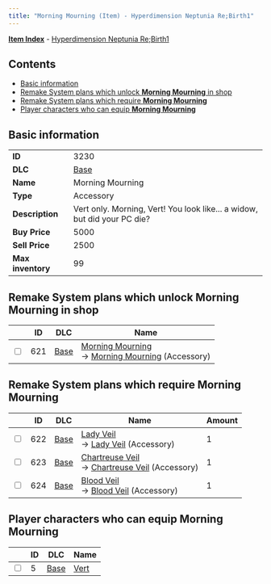 ```yaml
---
title: "Morning Mourning (Item) - Hyperdimension Neptunia Re;Birth1"
---
```


[**Item Index**](/neptunia/rb1/item/index.html) - [Hyperdimension Neptunia Re;Birth1](/neptunia/rb1)

## Contents

- [Basic information](#basic-information)
- [Remake System plans which unlock **Morning Mourning** in shop](#remake-system-plans-which-unlock-morning-mourning-in-shop)
- [Remake System plans which require **Morning Mourning**](#remake-system-plans-which-require-morning-mourning)
- [Player characters who can equip **Morning Mourning**](#player-characters-who-can-equip-morning-mourning)

## Basic information

|   |   |
| -- | -- |
| **ID** | 3230 |
| **DLC** | [Base](/neptunia/rb1/dlc/1-base.html) |
| **Name** | Morning Mourning |
| **Type** | Accessory |
| **Description** | Vert only. Morning, Vert! You look like... a widow, but did your PC die? |
| **Buy Price** | 5000 |
| **Sell Price** | 2500 |
| **Max inventory** | 99 |

## Remake System plans which unlock **Morning Mourning** in shop

|    | ID | DLC | Name |
| -- | -- | --- | ---- |
| <input type="checkbox" id="rb1-remake-1-621" class="trackbox" /> | 621 | [Base](/neptunia/rb1/dlc/1-base.html) | [Morning Mourning](/neptunia/rb1/remake/1-621-morning-mourning.html)<br />→ [Morning Mourning](/neptunia/rb1/item/1-3230-morning-mourning.html) (Accessory) |

## Remake System plans which require **Morning Mourning**

|    | ID | DLC | Name | Amount |
| -- | -- | --- | ---- | ------ |
| <input type="checkbox" id="rb1-remake-1-622" class="trackbox" /> | 622 | [Base](/neptunia/rb1/dlc/1-base.html) | [Lady Veil](/neptunia/rb1/remake/1-622-lady-veil.html)<br />→ [Lady Veil](/neptunia/rb1/item/1-3231-lady-veil.html) (Accessory) | 1 |
| <input type="checkbox" id="rb1-remake-1-623" class="trackbox" /> | 623 | [Base](/neptunia/rb1/dlc/1-base.html) | [Chartreuse Veil](/neptunia/rb1/remake/1-623-chartreuse-veil.html)<br />→ [Chartreuse Veil](/neptunia/rb1/item/1-3232-chartreuse-veil.html) (Accessory) | 1 |
| <input type="checkbox" id="rb1-remake-1-624" class="trackbox" /> | 624 | [Base](/neptunia/rb1/dlc/1-base.html) | [Blood Veil](/neptunia/rb1/remake/1-624-blood-veil.html)<br />→ [Blood Veil](/neptunia/rb1/item/1-3233-blood-veil.html) (Accessory) | 1 |

## Player characters who can equip **Morning Mourning**

|    | ID | DLC | Name |
| -- | -- | --- | ---- |
| <input type="checkbox" id="rb1-player-1-5" class="trackbox" /> | 5 | [Base](/neptunia/rb1/dlc/1-base.html) | [Vert](/neptunia/rb1/player/1-5-vert.html) |